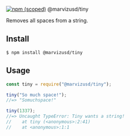 [![npm (scoped)](https://img.shields.io/npm/v/@marvizusd/tiny.svg)](https://github.com/marvizusd/tiny)
@marvizusd/tiny

Removes all spaces from a string.

## Install

```
$ npm install @marvizusd/tiny
```

## Usage

```js
const tiny = require("@marvizusd/tiny");

tiny("So much space!");
//=> "Somuchspace!"

tiny(1337);
//=> Uncaught TypeError: Tiny wants a string!
//    at tiny (<anonymous>:2:41)
//    at <anonymous>:1:1
```
